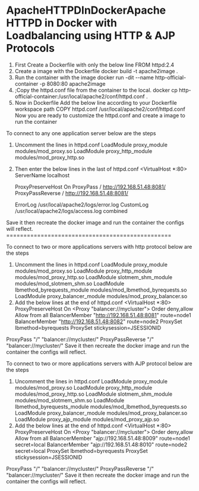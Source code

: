 # ApacheHTTPDInDockerApache HTTPD in Docker with Loadbalancing using HTTP & AJP Protocols

1. First Create a Dockerfile with only the below line
FROM httpd:2.4
2. Create a image with the Dockerfile
docker build -t apache2image .
3. Run the container with the image
docker run -dit --name http-official-container -p 8080:80 apache2image
4. ;Copy the httpd.conf file from the container to the local.
docker cp http-official-container:/usr/local/apache2/conf/httpd.conf .
5. Now in Dockerfile Add the below line according to your Dockerfile workspace path
COPY httpd.conf /usr/local/apache2/conf/httpd.conf
Now you are ready to customize the httpd.conf and create a image to run the container 


To connect to any one application server below are the steps
1. Uncomment the lines in httpd.conf
LoadModule proxy_module modules/mod_proxy.so
LoadModule proxy_http_module modules/mod_proxy_http.so
2. Then enter the below lines in the last of httpd.conf
<VirtualHost *:80>
     ServerName localhost

      ProxyPreserveHost On
      ProxyPass / http://192.168.51.48:8081/
      ProxyPassReverse / http://192.168.51.48:8081/

      ErrorLog /usr/local/apache2/logs/error.log
      CustomLog /usr/local/apache2/logs/access.log combined
</VirtualHost>
Save it then recreate the docker image and run the container the configs will reflect.
================================================

To connect to two or more applications servers with http protocol below are the steps
1. Uncomment the lines in httpd.conf
LoadModule proxy_module modules/mod_proxy.so
LoadModule proxy_http_module modules/mod_proxy_http.so
LoadModule slotmem_shm_module modules/mod_slotmem_shm.so
LoadModule lbmethod_byrequests_module modules/mod_lbmethod_byrequests.so
LoadModule proxy_balancer_module modules/mod_proxy_balancer.so
2. Add the below lines at the end of httpd.conf
<VirtualHost *:80>
ProxyPreserveHost On
<Proxy "balancer://mycluster">
   Order deny,allow
   Allow from all
   BalancerMember "http://192.168.51.48:8081" route=node1
   BalancerMember "http://192.168.51.48:8082" route=node2
   ProxySet lbmethod=byrequests
   ProxySet stickysession=JSESSIONID
</Proxy>
ProxyPass        "/" "balancer://mycluster/"
ProxyPassReverse "/" "balancer://mycluster/"
</VirtualHost>
Save it then recreate the docker image and run the container the configs will reflect.

To connect to two or more applications servers with AJP protocol below are the steps
1. Uncomment the lines in httpd.conf
LoadModule proxy_module modules/mod_proxy.so
LoadModule proxy_http_module modules/mod_proxy_http.so
LoadModule slotmem_shm_module modules/mod_slotmem_shm.so
LoadModule lbmethod_byrequests_module modules/mod_lbmethod_byrequests.so
LoadModule proxy_balancer_module modules/mod_proxy_balancer.so
LoadModule proxy_ajp_module modules/mod_proxy_ajp.so
2. Add the below lines at the end of httpd.conf
   <VirtualHost *:80>
ProxyPreserveHost On
<Proxy "balancer://mycluster">
    Order deny,allow
    Allow from all
    BalancerMember "ajp://192.168.51.48:8009" route=node1 secret=local
    BalancerMember "ajp://192.168.51.48:8010" route=node2 secret=local
    ProxySet lbmethod=byrequests
    ProxySet stickysession=JSESSIONID
</Proxy>
ProxyPass        "/" "balancer://mycluster/"
ProxyPassReverse "/" "balancer://mycluster/"
</VirtualHost>
Save it then recreate the docker image and run the container the configs will reflect.
